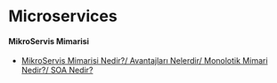 # Microservices

#### MikroServis Mimarisi ####
- [MikroServis Mimarisi Nedir?/ Avantajları Nelerdir/ Monolotik Mimari Nedir?/ SOA Nedir?](mikro-servisler/)
